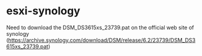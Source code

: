 # esxi-synology
Need to download the DSM_DS3615xs_23739.pat on the official web site of synology 
(https://archive.synology.com/download/DSM/release/6.2/23739/DSM_DS3615xs_23739.pat)
